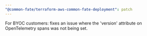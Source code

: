 ```yaml
---
"@common-fate/terraform-aws-common-fate-deployment": patch
---
```


For BYOC customers: fixes an issue where the 'version' attribute on OpenTelemetry spans was not being set.
